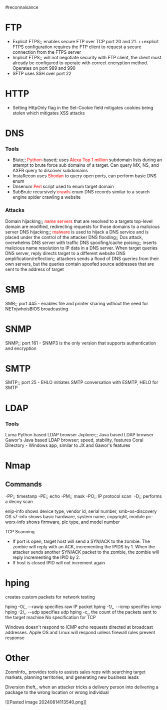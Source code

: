 #reconnaisance
# FTP
- Explicit FTPS;; enables secure FTP over TCP port 20 and 21. ++explicit FTPS configuration requires the FTP client to request a secure connection from the FTPS server
- Implicit FTPS;; will not negotiate security with FTP client, the client must already be configured to operate with correct encryption method. Operates on port 989 and 990
- SFTP uses SSH over port 22

# HTTP
- Setting HttpOnly flag in the Set-Cookie field mitigates cookies being stolen which mitigates XSS attacks

# DNS
### Tools
- Bluto;; <span style="color:rgb(255, 0, 0)">Python</span>-based; uses<span style="color:rgb(255, 0, 0)"> Alexa Top 1 million</span> subdomain lists during an attempt to brute force sub domains of a target. Can query MX, NS, and AXFR query to discover subdomains
- InstaRecon uses  <span style="color:rgb(255, 0, 0)">Shodan</span> to query open ports, can perform basic DNS enum
- Dnsenum <span style="color:rgb(255, 0, 0)">Perl</span> script used to enum target domain
- SubBrute recursively <span style="color:rgb(255, 0, 0)">crawls</span> enum DNS records similar to a search engine spider crawling a website
### Attacks

Domain hijacking;; <span style="color:rgb(255, 0, 0)">name servers</span> that are resolved to a targets top-level domain are modified, redirecting requests for those domains to a malicious server
DNS hijacking;; <span style="color:rgb(255, 0, 0)">malware</span> is used to hijack a DNS service and is placed under the control of the attacker
DNS flooding;; Dos attack, overwhelms DNS server with traffic
DNS spoofing/cache poising;; inserts malicious name resolution to IP data in a DNS server. When target queries DNS server, reply directs target to a different website
DNS amplification/reflection;; attackers sends a flood of DNS queries from their own servers, but the queries contain spoofed source addresses that are sent to the address of target
# SMB 
SMB;; port 445 - enables file and printer sharing without the need for NETnjwhoisBIOS broadcasting

# SNMP
SNMP;; port 161 - SNMP3 is the only version that supports authentication and encryption

# SMTP
SMTP;; port 25 - EHLO initiates SMTP conversation with ESMTP, HELO for SMTP
# LDAP
### Tools
Luma Python based LDAP browser
Jxplorer;; Java based LDAP browser
Gawor's Java based LDAP browser; speed, stability, features
Coral Directory - Windows app, similar to JX and Gawor's features 
# Nmap

## Commands

-PP;; timestanp
-PE;; echo
-PM;; mask
-PO;; IP protocol scan
 -D;; performs a decoy scan

enip-info shows device type, vendor id, serial number, 
smb-os-discovery OS
s7-info shows basic hardware, system name, copyright, module
pc-worx-info shows firmware, plc type, and model number


TCP Scanning
- If port is open, target host will send a SYN/ACK to the zombie. The zombie will reply with an ACK, incrementing the IPIDS by 1. When the attacker sends another SYN/ACK packet to the zombie, the zombie will reply incrementing the IPID by 2. 
- If host is closed IPID will not increment again

# hping

creates custom packets for network testing

hping -0/,, --rawip specifies raw IP packet
hping -1/,, --icmp specifies icmp
hping -2/,, --udp specifies udp
hping -c,, the count of the packets sent to the target machine
No specification for TCP

Windows doesn't respond to ICMP echo requests directed at broadcast addresses. Apple OS and Linux will respond unless firewall rules prevent response
# Other 
ZoomInfo,,  provides tools to assists sales reps with searching target markets, planning territories, and generating new business leads

Diversion theft,,  when an attacker tricks a delivery person into delivering a package to the wrong location or wrong individual

![[Pasted image 20240814113540.png]]
